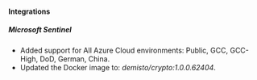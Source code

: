 #### Integrations

##### Microsoft Sentinel

- Added support for All Azure Cloud environments: Public, GCC, GCC-High, DoD, German, China. 
- Updated the Docker image to: *demisto/crypto:1.0.0.62404*.
